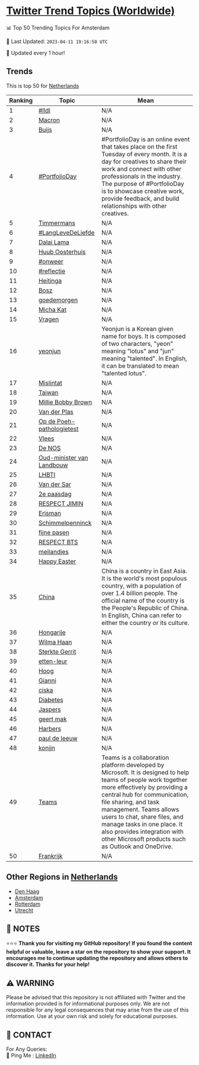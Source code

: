 [Twitter Trend Topics (Worldwide)](https://github.com/ErcinDedeoglu/Twitter-Trend-Topics)
==========


📊 Top 50 Trending Topics For Amsterdam

📆 Last Updated: `2023-04-11 19:16:58 UTC`

🔧 Updated every 1 hour!


## Trends

This is top 50 for [Netherlands](</Netherlands>)

| Ranking | Topic | Mean |
| ------- | ------------ | ------------ |
| 1 | [#lldl](http://twitter.com/search?q=%23lldl) | N/A |
| 2 | [Macron](http://twitter.com/search?q=Macron) | N/A |
| 3 | [Buijs](http://twitter.com/search?q=Buijs) | N/A |
| 4 | [#PortfolioDay](http://twitter.com/search?q=%23PortfolioDay) | #PortfolioDay is an online event that takes place on the first Tuesday of every month. It is a day for creatives to share their work and connect with other professionals in the industry. The purpose of #PortfolioDay is to showcase creative work, provide feedback, and build relationships with other creatives. |
| 5 | [Timmermans](http://twitter.com/search?q=Timmermans) | N/A |
| 6 | [#LangLeveDeLiefde](http://twitter.com/search?q=%23LangLeveDeLiefde) | N/A |
| 7 | [Dalai Lama](http://twitter.com/search?q=Dalai+Lama) | N/A |
| 8 | [Huub Oosterhuis](http://twitter.com/search?q=Huub+Oosterhuis) | N/A |
| 9 | [#onweer](http://twitter.com/search?q=%23onweer) | N/A |
| 10 | [#reflectie](http://twitter.com/search?q=%23reflectie) | N/A |
| 11 | [Heitinga](http://twitter.com/search?q=Heitinga) | N/A |
| 12 | [Bosz](http://twitter.com/search?q=Bosz) | N/A |
| 13 | [goedemorgen](http://twitter.com/search?q=goedemorgen) | N/A |
| 14 | [Micha Kat](http://twitter.com/search?q=Micha+Kat) | N/A |
| 15 | [Vragen](http://twitter.com/search?q=Vragen) | N/A |
| 16 | [yeonjun](http://twitter.com/search?q=yeonjun) | Yeonjun is a Korean given name for boys. It is composed of two characters, "yeon" meaning "lotus" and "jun" meaning "talented". In English, it can be translated to mean "talented lotus". |
| 17 | [Mislintat](http://twitter.com/search?q=Mislintat) | N/A |
| 18 | [Taiwan](http://twitter.com/search?q=Taiwan) | N/A |
| 19 | [Millie Bobby Brown](http://twitter.com/search?q=Millie+Bobby+Brown) | N/A |
| 20 | [Van der Plas](http://twitter.com/search?q=Van+der+Plas) | N/A |
| 21 | [Op de Poeh-pathologietest](http://twitter.com/search?q=Op+de+Poeh-pathologietest) | N/A |
| 22 | [Vlees](http://twitter.com/search?q=Vlees) | N/A |
| 23 | [De NOS](http://twitter.com/search?q=De+NOS) | N/A |
| 24 | [Oud-minister van Landbouw](http://twitter.com/search?q=Oud-minister+van+Landbouw) | N/A |
| 25 | [LHBTI](http://twitter.com/search?q=LHBTI) | N/A |
| 26 | [Van der Sar](http://twitter.com/search?q=Van+der+Sar) | N/A |
| 27 | [2e paasdag](http://twitter.com/search?q=2e+paasdag) | N/A |
| 28 | [RESPECT JIMIN](http://twitter.com/search?q=RESPECT+JIMIN) | N/A |
| 29 | [Erisman](http://twitter.com/search?q=Erisman) | N/A |
| 30 | [Schimmelpenninck](http://twitter.com/search?q=Schimmelpenninck) | N/A |
| 31 | [fijne pasen](http://twitter.com/search?q=fijne+pasen) | N/A |
| 32 | [RESPECT BTS](http://twitter.com/search?q=RESPECT+BTS) | N/A |
| 33 | [meilandjes](http://twitter.com/search?q=meilandjes) | N/A |
| 34 | [Happy Easter](http://twitter.com/search?q=Happy+Easter) | N/A |
| 35 | [China](http://twitter.com/search?q=China) | China is a country in East Asia. It is the world's most populous country, with a population of over 1.4 billion people. The official name of the country is the People's Republic of China. In English, China can refer to either the country or its culture. |
| 36 | [Hongarije](http://twitter.com/search?q=Hongarije) | N/A |
| 37 | [Wilma Haan](http://twitter.com/search?q=Wilma+Haan) | N/A |
| 38 | [Sterkte Gerrit](http://twitter.com/search?q=Sterkte+Gerrit) | N/A |
| 39 | [etten-leur](http://twitter.com/search?q=etten-leur) | N/A |
| 40 | [Hoog](http://twitter.com/search?q=Hoog) | N/A |
| 41 | [Gianni](http://twitter.com/search?q=Gianni) | N/A |
| 42 | [ciska](http://twitter.com/search?q=ciska) | N/A |
| 43 | [Diabetes](http://twitter.com/search?q=Diabetes) | N/A |
| 44 | [Jaspers](http://twitter.com/search?q=Jaspers) | N/A |
| 45 | [geert mak](http://twitter.com/search?q=geert+mak) | N/A |
| 46 | [Harbers](http://twitter.com/search?q=Harbers) | N/A |
| 47 | [paul de leeuw](http://twitter.com/search?q=paul+de+leeuw) | N/A |
| 48 | [konijn](http://twitter.com/search?q=konijn) | N/A |
| 49 | [Teams](http://twitter.com/search?q=Teams) | Teams is a collaboration platform developed by Microsoft. It is designed to help teams of people work together more effectively by providing a central hub for communication, file sharing, and task management. Teams allows users to chat, share files, and manage tasks in one place. It also provides integration with other Microsoft products such as Outlook and OneDrive. |
| 50 | [Frankrijk](http://twitter.com/search?q=Frankrijk) | N/A |



## Other Regions in [Netherlands](</Netherlands>)

* [Den Haag](</Netherlands/Den Haag.md>)
* [Amsterdam](</Netherlands/Amsterdam.md>)
* [Rotterdam](</Netherlands/Rotterdam.md>)
* [Utrecht](</Netherlands/Utrecht.md>)



## 📝 NOTES

⭐⭐⭐ **Thank you for visiting my GitHub repository! If you found the content helpful or valuable, leave a star on the repository to show your support. It encourages me to continue updating the repository and allows others to discover it. Thanks for your help!**


## ⚠️ WARNING

Please be advised that this repository is not affiliated with Twitter and the information provided is for informational purposes only. We are not responsible for any legal consequences that may arise from the use of this information. Use at your own risk and solely for educational purposes.


## 📨 CONTACT

 For Any Queries:  
            🏓 Ping Me : [LinkedIn](https://www.linkedin.com/in/ercindedeoglu/)
